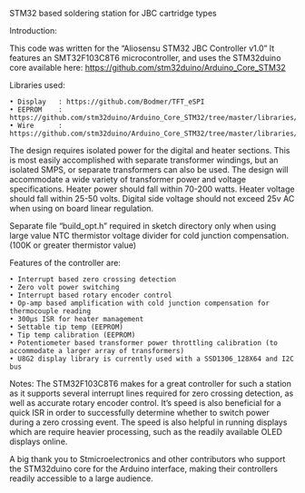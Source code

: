 ﻿STM32 based soldering station for JBC cartridge types

Introduction:

This code was written for the “Aliosensu STM32 JBC Controller v1.0” 
It features an SMT32F103C8T6 microcontroller, and uses the STM32duino core available here: https://github.com/stm32duino/Arduino_Core_STM32

Libraries used:

    • Display 	: https://github.com/Bodmer/TFT_eSPI
    • EEPROM	: https://github.com/stm32duino/Arduino_Core_STM32/tree/master/libraries/EEPROM 
    • Wire		: https://github.com/stm32duino/Arduino_Core_STM32/tree/master/libraries/Wire 


The design requires isolated power for the digital and heater sections. This is most easily accomplished with separate transformer windings, but an isolated SMPS, or separate transformers can also be used.
The design will accommodate a wide variety of transformer power and voltage specifications. 
Heater power should fall within 70-200 watts.
Heater voltage should fall within 25-50 volts. 
Digital side voltage should not exceed 25v AC when using on board linear regulation. 

Separate file “build_opt.h” required in sketch directory only when using large value NTC thermistor voltage divider for cold junction compensation. (100K or greater thermistor value)

Features of the controller are:

    • Interrupt based zero crossing detection
    • Zero volt power switching
    • Interrupt based rotary encoder control
    • Op-amp based amplification with cold junction compensation for thermocouple reading
    • 300µs ISR for heater management
    • Settable tip temp (EEPROM)
    • Tip temp calibration (EEPROM)
    • Potentiometer based transformer power throttling calibration (to accommodate a larger array of transformers)
    • U8G2 display library is currently used with a SSD1306_128X64 and I2C bus
	
Notes:
The STM32F103C8T6 makes for a great controller for such a station as it supports several interrupt lines required for zero crossing detection, as well as accurate rotary encoder control.
It’s speed is also beneficial for a quick ISR in order to successfully determine whether to switch power during a zero crossing event.  The speed is also helpful in running displays which are require heavier processing, such as the readily available OLED displays online.

A big thank you to Stmicroelectronics and other contributors who support the STM32duino core for the Arduino interface, making their controllers readily accessible to a large audience.
